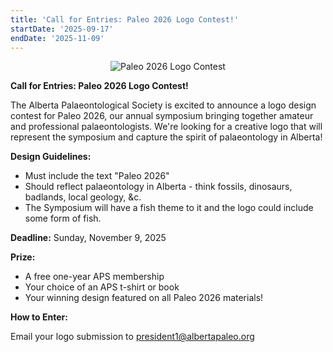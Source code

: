 ```yaml
---
title: 'Call for Entries: Paleo 2026 Logo Contest!'
startDate: '2025-09-17'
endDate: '2025-11-09'
---
```


<figure style="display:flex; align-items: center; justify-content: center; flex-direction: column;">
    <img src="/symposium/2026/logoContest/paleo2026LogoContest.png" alt="Paleo 2026 Logo Contest" style="max-width: 75%;">
</figure>

**Call for Entries: Paleo 2026 Logo Contest!**

The Alberta Palaeontological Society is excited to announce a logo design contest for Paleo 2026, our annual symposium bringing together amateur and professional palaeontologists. We're looking for a creative logo that will represent the symposium and capture the spirit of palaeontology in Alberta!

**Design Guidelines:**

- Must include the text "Paleo 2026"
- Should reflect palaeontology in Alberta - think fossils, dinosaurs, badlands, local geology, &c.
- The Symposium will have a fish theme to it and the logo could include some form of fish.

**Deadline:** Sunday, November 9, 2025

**Prize:**

- A free one-year APS membership
- Your choice of an APS t-shirt or book
- Your winning design featured on all Paleo 2026 materials!

**How to Enter:**

Email your logo submission to president1@albertapaleo.org
